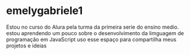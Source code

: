 # emelygabriele1     
Estou no curso do Alura pela turma da primeira serie do ensino medio.
estou aprendendo um pouco sobre o desenvolvimento da limguagem de programação em JavaScript
uso esse espaço para compartilha meus projetos e ideias 
